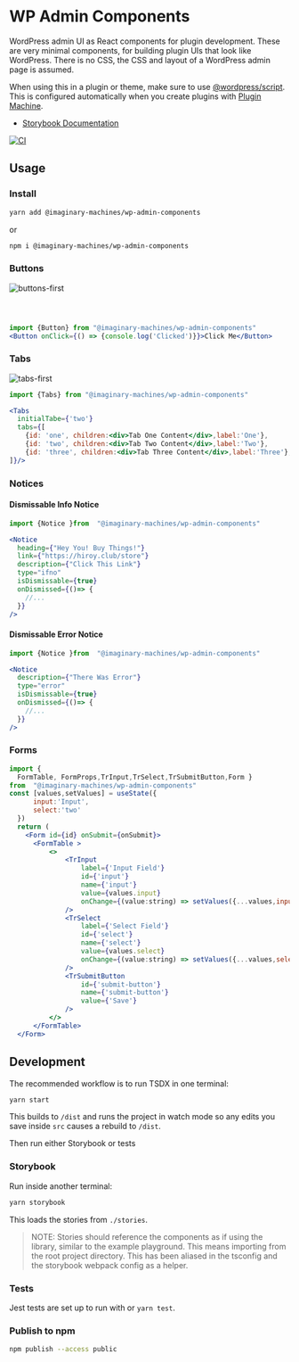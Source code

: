 # WP Admin Components

WordPress admin UI as React components for plugin development. These are very minimal components, for building plugin UIs that look like WordPress. There is no CSS, the CSS and layout of a WordPress admin page is assumed.

When using this in a plugin or theme, make sure to use [@wordpress/script](https://www.npmjs.com/package/@wordpress/scripts). This is configured automatically when you create plugins with [Plugin Machine](https://pluginmachine.com).

- [Storybook Documentation](https://imaginarymachines.github.io/wp-admin-components)

[![CI](https://github.com/imaginarymachines/wp-admin-components/actions/workflows/main.yml/badge.svg)](https://github.com/imaginarymachines/wp-admin-components/actions/workflows/main.yml)

## Usage

### Install

```bash
yarn add @imaginary-machines/wp-admin-components
```

or

```bash
npm i @imaginary-machines/wp-admin-components
```

### Buttons

![buttons-first](https://user-images.githubusercontent.com/1994311/143970215-c0d3d4ba-00a0-46bc-bc1a-65344a23ec90.jpg)

```jsx



import {Button} from "@imaginary-machines/wp-admin-components"
<Button onClick={() => {console.log('Clicked')}}>Click Me</Button>
```


### Tabs
![tabs-first](https://user-images.githubusercontent.com/1994311/143970259-e448c6f5-369b-4f70-a4df-ef9f72f04e84.jpg)

```jsx
import {Tabs} from "@imaginary-machines/wp-admin-components"

<Tabs
  initialTabe={'two'}
  tabs={[
    {id: 'one', children:<div>Tab One Content</div>,label:'One'},
    {id: 'two', children:<div>Tab Two Content</div>,label:'Two'},
    {id: 'three', children:<div>Tab Three Content</div>,label:'Three'},
]}/>
```

### Notices

#### Dismissable Info Notice

```jsx
import {Notice }from  "@imaginary-machines/wp-admin-components"

<Notice
  heading={"Hey You! Buy Things!"}
  link={"https://hiroy.club/store"}
  description={"Click This Link"}
  type="ifno"
  isDismissable={true}
  onDismissed={()=> {
    //...
  }}
/>
```
#### Dismissable Error Notice

```jsx
import {Notice }from  "@imaginary-machines/wp-admin-components"

<Notice
  description={"There Was Error"}
  type="error"
  isDismissable={true}
  onDismissed={()=> {
    //...
  }}
/>
```
### Forms

```jsx
import {
  FormTable, FormProps,TrInput,TrSelect,TrSubmitButton,Form }
from  "@imaginary-machines/wp-admin-components"
const [values,setValues] = useState({
      input:'Input',
      select:'two'
  })
  return (
    <Form id={id} onSubmit={onSubmit}>
      <FormTable >
          <>
              <TrInput
                  label={'Input Field'}
                  id={'input'}
                  name={'input'}
                  value={values.input}
                  onChange={(value:string) => setValues({...values,input:value})}
              />
              <TrSelect
                  label={'Select Field'}
                  id={'select'}
                  name={'select'}
                  value={values.select}
                  onChange={(value:string) => setValues({...values,select:value})}
              />
              <TrSubmitButton
                  id={'submit-button'}
                  name={'submit-button'}
                  value={'Save'}
              />
          </>
      </FormTable>
  </Form>
```

## Development

The recommended workflow is to run TSDX in one terminal:

```bash
yarn start
```

This builds to `/dist` and runs the project in watch mode so any edits you save inside `src` causes a rebuild to `/dist`.

Then run either Storybook or tests

### Storybook

Run inside another terminal:

```bash
yarn storybook
```

This loads the stories from `./stories`.

> NOTE: Stories should reference the components as if using the library, similar to the example playground. This means importing from the root project directory. This has been aliased in the tsconfig and the storybook webpack config as a helper.


### Tests

Jest tests are set up to run with or `yarn test`.


### Publish to npm

```bash
npm publish --access public
```
